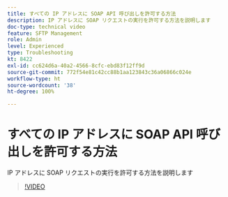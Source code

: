 ```yaml
---
title: すべての IP アドレスに SOAP API 呼び出しを許可する方法
description: IP アドレスに SOAP リクエストの実行を許可する方法を説明します
doc-type: technical video
feature: SFTP Management
role: Admin
level: Experienced
type: Troubleshooting
kt: 8422
exl-id: cc624d6a-40a2-4566-8cfc-ebd83f12ff9d
source-git-commit: 772f54e81c42cc88b1aa123843c36a06866c024e
workflow-type: ht
source-wordcount: '38'
ht-degree: 100%

---
```


# すべての IP アドレスに SOAP API 呼び出しを許可する方法

IP アドレスに SOAP リクエストの実行を許可する方法を説明します

>[!VIDEO](https://video.tv.adobe.com/v/335978?quality=12)
